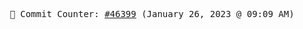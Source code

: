 <p align="center">
    <samp>
        📮 Commit Counter: <a href="https://github.com/Javascript-void0/Javascript-void0/commits/main">#46399</a> (January 26, 2023 @ 09:09 AM)
    </samp>
</p>